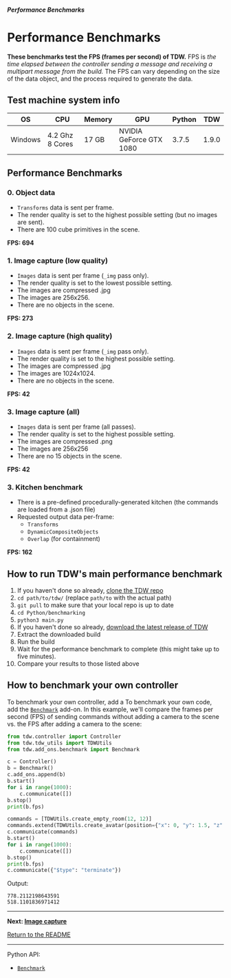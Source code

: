 ##### Performance Benchmarks

# Performance Benchmarks

**These benchmarks test the FPS (frames per second) of TDW.** FPS is  _the time elapsed between the controller sending a message and receiving a multipart message from the build._ The FPS can vary depending on the size of the data object, and the process required to generate the data.

## Test machine system info

| OS      | CPU             | Memory | GPU                     | Python | TDW   |
| ------- | --------------- | ------ | ----------------------- | ------ | ----- |
| Windows | 4.2 Ghz 8 Cores | 17 GB  | NVIDIA GeForce GTX 1080 | 3.7.5  | 1.9.0 |

## Performance Benchmarks

### 0. Object data

- `Transforms` data is sent per frame.
- The render quality is set to the highest possible setting (but no images are sent).
- There are 100 cube primitives in the scene.

**FPS: 694**

### 1. Image capture (low quality)

- `Images` data is sent per frame (`_img` pass only).
- The render quality is set to the lowest possible setting.
- The images are compressed .jpg
- The images are 256x256.
- There are no objects in the scene.

**FPS: 273**

### 2. Image capture (high quality)

- `Images` data is sent per frame (`_img` pass only).
- The render quality is set to the highest possible setting.
- The images are compressed .jpg
- The images are 1024x1024.
- There are no objects in the scene.

**FPS: 42**

### 3. Image capture (all)

- `Images` data is sent per frame (all passes).
- The render quality is set to the highest possible setting.
- The images are compressed .png
- The images are 256x256
- There are no 15 objects in the scene.

**FPS: 42**

### 3. Kitchen benchmark

- There is a pre-defined procedurally-generated kitchen (the commands are loaded from a .json file)
- Requested output data per-frame:
  - `Transforms`
  - `DynamicCompositeObjects`
  - `Overlap` (for containment)

**FPS: 162**

## How to run TDW's main performance benchmark

1. If you haven't done so already, [clone the TDW repo](https://github.com/threedworld-mit/tdw)
2. `cd path/to/tdw/` (replace `path/to` with the actual path)
3. `git pull` to make sure that your local repo is up to date
4. `cd Python/benchmarking`
5. `python3 main.py`
6. If you haven't done so already, [download the latest release of TDW](https://github.com/threedworld-mit/tdw/releases/latest)
7. Extract the downloaded build
8. Run the build
9. Wait for the performance benchmark to complete (this might take up to five minutes).
10. Compare your results to those listed above

## How to benchmark your own controller

To benchmark your own controller, add a To benchmark your own code, add the [`Benchmark`](../python/add_ons/benchmark.md) add-on. In this example, we'll compare the frames per second (FPS) of sending commands without adding a camera to the scene vs. the FPS after adding a camera to the scene:

```python
from tdw.controller import Controller
from tdw.tdw_utils import TDWUtils
from tdw.add_ons.benchmark import Benchmark

c = Controller()
b = Benchmark()
c.add_ons.append(b)
b.start()
for i in range(1000):
    c.communicate([])
b.stop()
print(b.fps)

commands = [TDWUtils.create_empty_room(12, 12)]
commands.extend(TDWUtils.create_avatar(position={"x": 0, "y": 1.5, "z": 0}))
c.communicate(commands)
b.start()
for i in range(1000):
    c.communicate([])
b.stop()
print(b.fps)
c.communicate({"$type": "terminate"})
```

Output:

```
778.2112198643591
518.1101836971412
```

***

**Next: [Image capture](image_capture.md)**

[Return to the README](../../README.md)

***

Python API:

- [`Benchmark`](../python/add_ons/benchmark.md) 